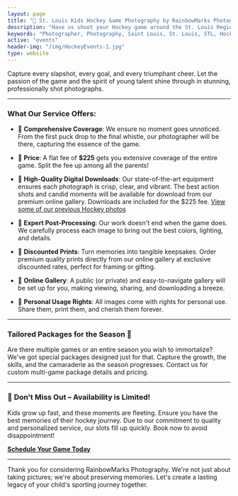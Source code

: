 ```yaml
---
layout: page
title: "🏒 St. Louis Kids Hockey Game Photography by RainbowMarks Photography 📸"
description: "Have us shoot your Hockey game around the St. Louis Region!"
keywords: "Photographer, Photography, Saint Louis, St. Louis, STL, Hockey"
active: "events"
header-img: "/img/HockeyEvents-1.jpg"
type: website
---
```

Capture every slapshot, every goal, and every triumphant cheer. Let the passion of the game and the spirit of young talent shine through in stunning, professionally shot photographs.

---

### **What Our Service Offers:**

* 📌 **Comprehensive Coverage**: We ensure no moment goes unnoticed. From the first puck drop to the final whistle, our photographer will be there, capturing the essence of the game.

* 📌 **Price**: A flat fee of **$225** gets you extensive coverage of the entire game. Split the fee up among all the parents!

* 📌 **High-Quality Digital Downloads**: Our state-of-the-art equipment ensures each photograph is crisp, clear, and vibrant. The best action shots and candid moments will be available for download from our premium online gallery. Downloads are included for the $225 fee. [View some of our previous Hockey photos](https://photos.rainbowmarks.com/search#q=hockey&c=photos&i=0)

* 📌 **Expert Post-Processing**: Our work doesn't end when the game does. We carefully process each image to bring out the best colors, lighting, and details.

* 📌 **Discounted Prints**: Turn memories into tangible keepsakes. Order premium quality prints directly from our online gallery at exclusive discounted rates, perfect for framing or gifting.

* 📌 **Online Gallery**: A public (or private) and easy-to-navigate gallery will be set up for you, making viewing, sharing, and downloading a breeze.

* 📌 **Personal Usage Rights**: All images come with rights for personal use. Share them, print them, and cherish them forever.

---

### **Tailored Packages for the Season 🎁**

Are there multiple games or an entire season you wish to immortalize? We've got special packages designed just for that. Capture the growth, the skills, and the camaraderie as the season progresses. Contact us for custom multi-game package details and pricing.

---

### 📆 **Don't Miss Out – Availability is Limited!**

Kids grow up fast, and these moments are fleeting. Ensure you have the best memories of their hockey journey. Due to our commitment to quality and personalized service, our slots fill up quickly. Book now to avoid disappointment!

[**Schedule Your Game Today**](https://www.chrishammond.com/contact)

---

Thank you for considering RainbowMarks Photography. We're not just about taking pictures; we're about preserving memories. Let's create a lasting legacy of your child's sporting journey together.